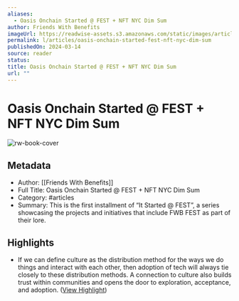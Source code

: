 ```yaml
---
aliases:
  - Oasis Onchain Started @ FEST + NFT NYC Dim Sum
author: Friends With Benefits
imageUrl: https://readwise-assets.s3.amazonaws.com/static/images/article0.00998d930354.png
permalink: l/articles/oasis-onchain-started-fest-nft-nyc-dim-sum
publishedOn: 2024-03-14
source: reader
status: 
title: Oasis Onchain Started @ FEST + NFT NYC Dim Sum
url: ""
---
```

# Oasis Onchain Started @ FEST + NFT NYC Dim Sum

![rw-book-cover](https://readwise-assets.s3.amazonaws.com/static/images/article0.00998d930354.png)

## Metadata

- Author: [[Friends With Benefits]]
- Full Title: Oasis Onchain Started @ FEST + NFT NYC Dim Sum
- Category: #articles
- Summary: This is the first installment of “It Started @ FEST”, a series showcasing the projects and initiatives that include FWB FEST as part of their lore.

## Highlights

- If we can define culture as the distribution method for the ways we do things and interact with each other, then adoption of tech will always tie closely to these distribution methods. A connection to culture also builds trust within communities and opens the door to exploration, acceptance, and adoption. ([View Highlight](https://read.readwise.io/read/01hs1gp4nvnhehygxkcdr5bhes))
